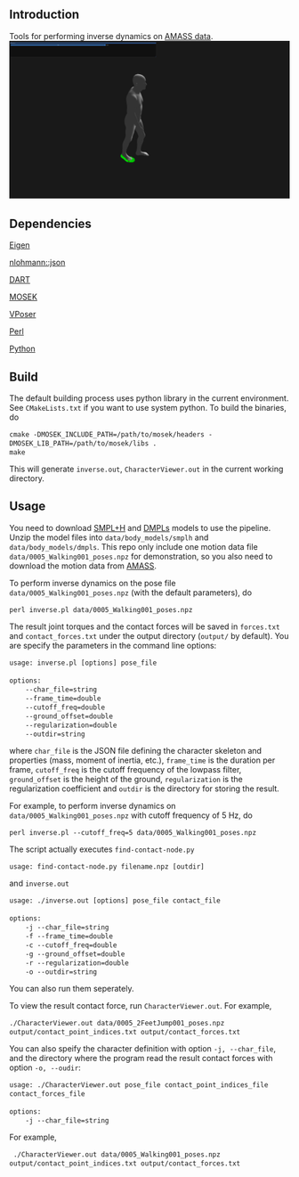 ## Introduction

Tools for performing inverse dynamics on [AMASS data](https://amass.is.tue.mpg.de).
![demo](/demo.png)

## Dependencies

[Eigen](https://eigen.tuxfamily.org/index.php?title=Main_Page)

[nlohmann::json](https://github.com/nlohmann/json)

[DART](https://dartsim.github.io/)

[MOSEK](https://www.mosek.com/downloads/)

[VPoser](https://github.com/nghorbani/human_body_prior)

[Perl](https://www.perl.org/)

[Python](https://www.python.org/downloads/)


## Build

The default building process uses python library in the current environment. See `CMakeLists.txt` if you want to use system python. To build the binaries, do
```
cmake -DMOSEK_INCLUDE_PATH=/path/to/mosek/headers -DMOSEK_LIB_PATH=/path/to/mosek/libs .
make
```
This will generate `inverse.out`, `CharacterViewer.out` in the current working directory.


## Usage

You need to download [SMPL+H](https://mano.is.tue.mpg.de/download.php) and [DMPLs](https://smpl.is.tue.mpg.de/download.php) models to use the pipeline. Unzip the model files into `data/body_models/smplh` and `data/body_models/dmpls`. This repo only include one motion data file `data/0005_Walking001_poses.npz` for demonstration, so you also need to download the motion data from [AMASS](https://amass.is.tue.mpg.de/download.php).

To perform inverse dynamics on the pose file `data/0005_Walking001_poses.npz` (with the default parameters), do
```
perl inverse.pl data/0005_Walking001_poses.npz
```
The result joint torques and the contact forces will be saved in `forces.txt` and `contact_forces.txt` under the output directory (`output/` by default).
You are specify the parameters in the command line options:
```
usage: inverse.pl [options] pose_file

options:
    --char_file=string
    --frame_time=double
    --cutoff_freq=double
    --ground_offset=double
    --regularization=double
    --outdir=string
```
where `char_file` is the JSON file defining the character skeleton and properties (mass, moment of inertia, etc.), `frame_time` is the duration per frame, `cutoff_freq` is the cutoff frequency of the lowpass filter, `ground_offset` is the height of the ground, `regularization` is the regularization coefficient and `outdir` is the directory for storing the result.

For example, to perform inverse dynamics on `data/0005_Walking001_poses.npz` with cutoff frequency of 5 Hz, do
```
perl inverse.pl --cutoff_freq=5 data/0005_Walking001_poses.npz
```
The script actually executes `find-contact-node.py`
```
usage: find-contact-node.py filename.npz [outdir]
```
and `inverse.out`
```
usage: ./inverse.out [options] pose_file contact_file

options:
    -j --char_file=string
    -f --frame_time=double
    -c --cutoff_freq=double
    -g --ground_offset=double
    -r --regularization=double
    -o --outdir=string
```
You can also run them seperately.

To view the result contact force, run `CharacterViewer.out`. For example,
```
./CharacterViewer.out data/0005_2FeetJump001_poses.npz output/contact_point_indices.txt output/contact_forces.txt
```
You can also speify the character definition with option `-j, --char_file`, and the directory where the program read the result contact forces with option `-o, --oudir`:
```
usage: ./CharacterViewer.out pose_file contact_point_indices_file contact_forces_file

options:
    -j --char_file=string
```
For example,
```
 ./CharacterViewer.out data/0005_Walking001_poses.npz output/contact_point_indices.txt output/contact_forces.txt
```
